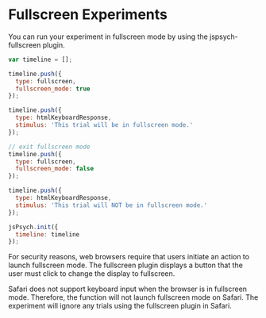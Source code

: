 # Fullscreen Experiments

You can run your experiment in fullscreen mode by using the jspsych-fullscreen plugin.

```javascript
var timeline = [];

timeline.push({
  type: fullscreen,
  fullscreen_mode: true
});

timeline.push({
  type: htmlKeyboardResponse,
  stimulus: 'This trial will be in fullscreen mode.'
});

// exit fullscreen mode
timeline.push({
  type: fullscreen,
  fullscreen_mode: false
});

timeline.push({
  type: htmlKeyboardResponse,
  stimulus: 'This trial will NOT be in fullscreen mode.'
});

jsPsych.init({
  timeline: timeline
});
```

For security reasons, web browsers require that users initiate an action to launch fullscreen mode. The fullscreen plugin displays a button that the user must click to change the display to fullscreen.

Safari does not support keyboard input when the browser is in fullscreen mode. Therefore, the function will not launch fullscreen mode on Safari. The experiment will ignore any trials using the fullscreen plugin in Safari.
